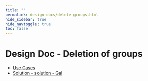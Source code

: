 ```yaml
---
title: ""
permalink: design-docs/delete-groups.html
hide_sidebar: true
hide_navtoggle: true
toc: false
---
```


# Design Doc - Deletion of groups

* [Use Cases](/design-docs/delete-groups-use-cases.html)
* [Solution - solution - Gal](/design-docs/delete-groups-solution-gal.html)
